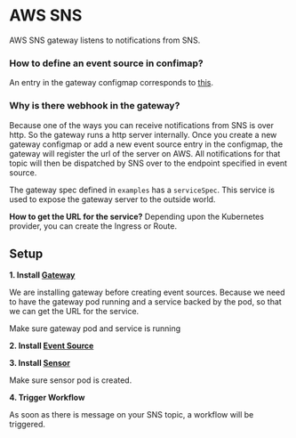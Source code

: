 # AWS SNS

AWS SNS gateway listens to notifications from SNS.

### How to define an event source in confimap?
An entry in the gateway configmap corresponds to [this](https://github.com/argoproj/argo-events/blob/a913dafbf000eb05401ef2c847b29152af82977f/gateways/community/aws-sns/config.go#L70-L75).

### Why is there webhook in the gateway?
Because one of the ways you can receive notifications from SNS is over http. So the gateway runs a http server internally.
Once you create a new gateway configmap or add a new event source entry in the configmap, the gateway will register the url of the server on AWS.
All notifications for that topic will then be dispatched by SNS over to the endpoint specified in event source.

The gateway spec defined in `examples` has a `serviceSpec`. This service is used to expose the gateway server to the outside world.

**How to get the URL for the service?**
Depending upon the Kubernetes provider, you can create the Ingress or Route. 

## Setup

**1. Install [Gateway](https://github.com/argoproj/argo-events/tree/master/examples/gateways/aws-sns.yaml)**

We are installing gateway before creating event sources. Because we need to have the gateway pod running and a service backed by the pod, so 
that we can get the URL for the service. 

Make sure gateway pod and service is running

**2. Install [Event Source](https://github.com/argoproj/argo-events/tree/master/examples/event-sources/aws-sns.yaml)**

**3. Install [Sensor](https://github.com/argoproj/argo-events/tree/master/examples/sensors/aws-sns.yaml)**

Make sure sensor pod is created.

**4. Trigger Workflow**

As soon as there is message on your SNS topic, a workflow will be triggered.
 